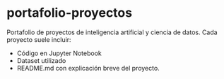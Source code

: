# portafolio-proyectos
Portafolio de proyectos de inteligencia artificial y ciencia de datos.
Cada proyecto suele incluir:
- Código en Jupyter Notebook
- Dataset utilizado
- README.md con explicación breve del proyecto.
